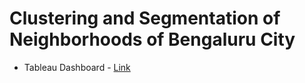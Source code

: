 # Clustering and Segmentation of Neighborhoods of Bengaluru City
 
* Tableau Dashboard - [Link](https://public.tableau.com/views/SegmentationOfBengaluruNeighborhoods/Dashboard1?:language=en-GB&:sid=&:redirect=auth&:display_count=n&:origin=viz_share_link)
